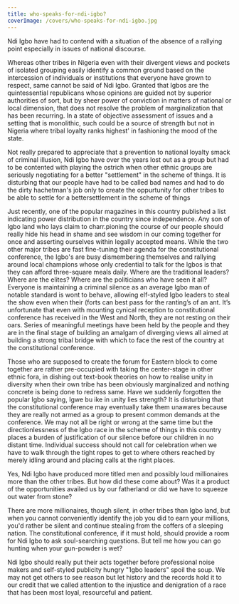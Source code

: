 ```yaml
---
title: who-speaks-for-ndi-igbo?
coverImage: /covers/who-speaks-for-ndi-igbo.jpg
---
```


Ndi Igbo have had to contend with a situation of the absence of a
rallying point especially in issues of national discourse.

Whereas other tribes in Nigeria even with their divergent views and
pockets of isolated grouping easily identify a common ground based
on the intercession of individuals or institutions that everyone
have grown to respect, same cannot be said of Ndi Igbo. Granted that
Igbos are the quintessential republicans whose opinions are guided
not by superior authorities of sort, but by sheer power of
conviction in matters of national or local dimension, that does not
resolve the problem of marginalization that has been recurring. In a
state of objective assessment of issues and a setting that is
monolithic, such could be a source of strength but not in Nigeria
where tribal loyalty ranks highest' in fashioning the mood of the
state.

Not really prepared to appreciate that a prevention to national
loyalty smack of criminal illusion, Ndi Igbo have over the years
lost out as a group but had to be contented with playing the ostrich
when other ethnic groups are seriously negotiating for a better
"settlement" in the scheme of things. It is disturbing that our
people have had to be called bad names and had to do the dirty
hachetman's job only to create the oppurtunity for other tribes to
be able to settle for a bettersettlement in the scheme of things

Just recently, one of the popular magazines in this country
published a list indicating power distribution in the country since
independence. Any son of Igbo land who lays claim to charr.pioning
the course of our people should really hide his head in shame and
see wisdom in our coming together for once and asserting ourselves
within legally accepted means. While the two other major tribes are
fast fine-tuning their agenda for the constitutional conference, the
Igbo's are busy dismembering themselves and rallying around local
champions whose only credential to talk for the lgbos is that they
can afford three-square meals daily. Where are the traditional
leaders? Where are the elites? Where are the politicians who have
seen it all? Everyone is maintaining a criminal silence as an
average Igbo man of notable standard is wont to behave, allowing
elf-styled Igbo leaders to steal the show even when their (forts can
best pass for the ranting’s of an ant. It’s unfortunate that even
with mounting cynical reception to constitutional conference has
received in the West and North, they are not resting on their oars.
Series of meaningful meetings have been held by the people and they
are in the final stage of building an amalgam of diverging views all
aimed at building a strong tribal bridge with which to face the rest
of the country at the constitutional conference.

Those who are supposed to create the forum for Eastern block to come
together are rather pre-occupied with taking the center-stage in
other ethnic fora, in dishing out text-book theories on how to
realise unity in diversity when their own tribe has been obviously
marginalized and nothing concrete is being done to redress same.
Have we suddenly forgotten the popular Igbo saying, Igwe bu ike in
unity lies strength? It is disturbing that the constitutional
conference may eventually take them unawares because they are really
not armed as a group to present common demands at the conference. We
may not all be right or wrong at the same time but the
directionlessness of the Igbo race in the scheme of things in this
country places a burden of justification of our silence before our
children in no distant time. Individual success should not call for
celebration when we have to walk through the tight ropes to get to
where others reached by merely idling around and placing calls at
the right places.

Yes, Ndi Igbo have produced more titled men and possibly loud
millionaires more than the other tribes. But how did these come
about? Was it a product of the opportunities availed us by our
fatherland or did we have to squeeze out water from stone?

There are more millionaires, though silent, in other tribes than
Igbo land, but when you cannot conveniently identify the job you did
to earn your millions, you'd rather be silent and continue stealing
from the coffers of a sleeping nation. The constitutional
conference, if it must hold, should provide a room for Ndi Igbo to
ask soul-searching questions. But tell me how you can go hunting
when your gun-powder is wet?

Ndi Igbo should really put their acts together before professional
noise makers and self-styled publicity hungry "1gbo leaders" spoil
the soup. We may not get others to see reason but let history and
the records hold it to our credit that we called attention to the
injustice and denigration of a race that has been most loyal,
resourceful and patient.
